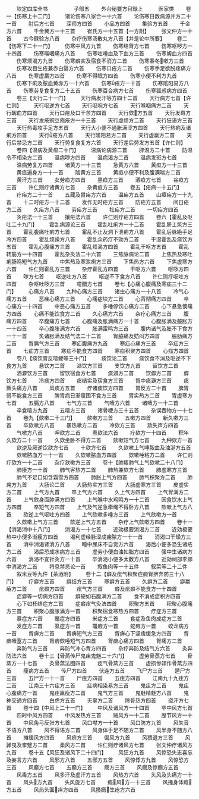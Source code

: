 <!-- { "loadSidebar": true } -->
　　钦定四库全书　　　　　子部五
　　外台秘要方目録上　　　医家类
　　卷一【伤寒上十二门】
　　诸论伤寒八家合一十六首
　　论伤寒日数病源并方二十一首
　　肘后方七首
　　深师方四首
　　小品方四首
　　集验方五首
　　千金方六首
　　千金翼方一十三首
　　崔氏方一十五首【一方附】
　　张文仲方一十首
　　古今録验方八首
　　杂疗伤寒汤散丸方八首【并是论中所要】
　　卷二【伤寒下二十一门】
　　伤寒中风方九首
　　伤寒结胷方七首
　　伤寒呕哕方一十四首
　　伤寒喉咽痛方八首
　　伤寒吐唾血及下血方三首
　　伤寒衂血方四首
　　伤寒烦渴方九首
　　伤寒癖实及宿食不消方二首
　　伤寒春冬嗽方三首
　　伤寒攻目生疮兼赤白翳方六首
　　伤寒口疮方二首
　　伤寒手足欲脱疼痛方八首
　　伤寒虚羸方四首
　　伤寒不得眠方四首
　　伤寒小便不利方九首
　　伤寒下痢及脓血黄赤方一十六首
　　伤寒疮方一十首
　　伤寒隂阳易方八首
　　伤寒劳复食复方二十五首
　　伤寒百合病方七首
　　伤寒狐惑病方四首
　　卷三【天行二十一门】
　　天行病发汗等方四十二首
　　天行病方七首【许仁则】
　　天行呕逆方七首
　　天行呕啘方七首
　　天行喉咽痛方二首
　　天行衂血方四首
　　天行口疮及口干苦方四首
　　天行欬方五首
　　天行发斑方三首
　　天行发疮豌豆疱疮方一十三首
　　天行虚烦方二首
　　天行狂语方三首
　　天行热毒攻手足方五首
　　天行大小便不通胀满涩方四首
　　天行热痢及诸痢方四首
　　天行疮方八首
　　天行隂阳易方二首
　　天行虚羸方二首
　　天行后禁忌方二首
　　天行劳复食复方六首
　　天行差后劳发方五首【许仁则】
　　卷四【温病及黄疸二十门】
　　温病论病源二首
　　辟温方二十首
　　防温令不相染方二首
　　温病哕方四首
　　温病渴方二首
　　温病发斑方七首
　　温病劳复方四首
　　诸黄方一十三首
　　急黄方六首
　　黄疸方一十三首
　　黄疸遍身方一十一首
　　隂黄方三首
　　黄疸小便不利及腹满喘方二首
　　黄汗方三首
　　女劳疸方四首
　　黒疸方三首
　　酒疸方七首
　　谷疸方三首
　　许仁则疗诸黄方七首
　　杂黄疸方三首
　　卷五【疟病一十五门】
　　疗疟方二十一首
　　五藏及胃疟方六首
　　温疟方五首
　　山瘴疟方一十九首
　　十二时疟方一十二首
　　发作无时疟方三首
　　防疟方五首
　　间日疟方二首
　　久疟方八首
　　劳疟方三首
　　牡疟方二首
　　一切疟方四首
　　灸疟法一十三首
　　攘疟法六首
　　许仁则疗疟方四首
　　卷六【霍乱及呕吐二十九门】
　　霍乱病源论三首
　　霍乱吐痢方一十二首
　　霍乱脐上筑方三首
　　霍乱腹痛吐痢方七首
　　霍乱不止及洞下泄痢方八首
　　霍乱后脉絶手足冷方四首
　　霍乱烦躁方八首
　　霍乱众药疗不効方二首
　　干湿霍乱及痰饮方五首
　　霍乱心腹痛方三首
　　霍乱烦渴方四首
　　霍乱干呕方五首
　　霍乱转筋方一十四首
　　霍乱杂灸法二十六首
　　三焦脉病论二首
　　上焦热及寒吐痢肠鸣短气方九首
　　中焦热及寒泄痢方三首
　　下焦热方六首
　　下焦虚寒方六首
　　许仁则霍乱方三首
　　杂疗霍乱方四首
　　干呕方六首
　　呕哕方四首
　　哕方七首
　　呕逆吐方八首
　　呕逆不下食方八首
　　许仁则疗呕吐方四首
　　杂呕吐哕方三首
　　噫醋方七首
　　卷七【心痛心腹痛及寒疝三十二门】
　　心痛方八首
　　九种心痛方三首
　　诸虫心痛方一十八首
　　冷气心痛方五首
　　恶疰心痛方三首
　　心痛症块方二首
　　心背彻痛方四首
　　卒心痛方一十四首
　　中恶心痛方五首
　　多唾停饮心痛方二首
　　心下悬急懊痛方四首
　　心痛不能饮食方二首
　　久心痛方六首
　　杂疗心痛方三首
　　腹痛方四首
　　卒腹痛方七首
　　心腹痛及胀满痛方一十首
　　心腹胀满及皷胀方一十四首
　　卒心腹胀满方六首
　　胀满雷鸣方三首
　　腹内诸气及胀不下食方一十一首
　　炙诸胀满及结气法二十二首
　　胷脇痛及妨闷方四首
　　脇肋痛方二首
　　胷膈气方三首
　　寒疝腹痛方九首
　　寒疝心痛方三首
　　卒疝方三首
　　七疝方三首
　　寒疝不能食方四首
　　寒疝积聚方四首
　　心疝方四首
　　卷八【痰饮胃反噎鲠等三十门】
　　痰饮论二首
　　痰饮食不消及呕逆不下食方九首
　　悬饮方二首
　　溢饮方三首
　　支饮方九首
　　留饮方二首
　　酒澼饮方三首
　　留饮宿食方七首
　　痰澼方二首
　　饮癖方二首
　　癖饮方七首
　　冷痰方四首
　　痰结实及宿食方三首
　　胷中痰澼方三首
　　痰厥头痛方八首
　　风痰方五首
　　疗诸痰饮方四首
　　胃反方二十首
　　脾胃弱不能食方三首
　　脾胃病日渐瘦困不食方三首
　　胃实热方二首
　　胃虚寒方七首
　　五膈方八首
　　七气方三首
　　气噎方六首
　　诸噎方一十二首
　　卒食噎方九首
　　五噎方三首
　　诸骨哽方三十五首
　　杂误吞物方一十七首
　　卷九【欬嗽二十三门】
　　欬嗽方三首
　　五嗽方四首
　　新久嗽方三首
　　卒欬嗽方八首
　　暴热嗽方二首
　　冷欬方三首
　　欬失声方四首
　　气嗽方八首
　　呷欬方二首
　　熏欬法六首
　　疗欬方一十四首
　　积年久欬方二十一首
　　久欬坐卧不得方二首
　　欬嗽短气方七首
　　九种欬方一首
　　欬逆及厥逆饮欬方七首
　　十欬方七首
　　久欬嗽上气唾脓血及浊涎方五首
　　欬嗽脓血方一十一首
　　久欬嗽脓血方四首
　　欬嗽唾粘方二首
　　许仁则疗欬方一十二首
　　杂疗欬嗽方三首
　　卷十【肺痿肺气上气欬嗽二十八门】
　　肺痿方一十首
　　肺气客热方二首
　　肺热兼欬方七首
　　肺虚寒方三首
　　肺气不足口如含霜雪方四首
　　肺胀上气方四首
　　肺气积聚方二首
　　肺痈方九首
　　大肠论二首
　　大肠热实方三首
　　大肠虚寒方三首
　　皮虚实方二首
　　上气方九首
　　卒上气方六首
　　久上气方四首
　　上气胷满方二首
　　上气欬身面肿满方四首
　　上气喉中水鸡鸣方一十二首
　　因食饮水上气方四首
　　卒短气方四首
　　上气及气逆急牵绳不得卧方八首
　　欬嗽上气方八首
　　欬逆上气呕吐方四首
　　上气欬嗽多唾方三首
　　上气欬嗽方一首
　　久欬嗽上气方三首
　　欬逆上气方五首
　　杂疗上气欬嗽方四首
　　卷十一【消渴消中十八门】
　　消渴方一十七首
　　近効极要消渴方二首
　　近効极要热中小便多渐瘦方四首
　　渴利虚经脉涩成痈脓方一十一首
　　消渴口干燥方三首
　　消中消渴肾消方八首
　　睡中尿床不自觉方六首
　　渴后小便多恐生诸疮方二首
　　渴后恐成水病方三首
　　虚劳小便白浊如脂方四首
　　强中生诸病方六首
　　消渴不宜针灸方一十首
　　卒消渴小便多太数方八首
　　近効祠部李郎中消渴方二首
　　将息禁忌论一首
　　叙鱼肉等一十五件
　　叙菜等二十二件
　　叙米豆等九件【茶酒附】
　　卷十二【癖及痃气积聚症瘕胷痹奔防三十八门】
　　疗癖方五首
　　癖结方三首
　　寒癖方五首
　　久癖方二首
　　癖羸瘠方二首
　　痃癖方四首
　　痃气方三首
　　癖及痃癖不能食方一十四首
　　症癖等一切病方四首
　　癖硬如石腹满方二首
　　食不消成症积方四首
　　心下如柸结症方二首
　　症癖痃气灸法四首
　　积聚方五首
　　积聚心腹痛方三首
　　积聚心腹胀满方一首
　　积聚宿食寒热方四首
　　疗症方三首
　　暴症方六首
　　鼈症方四首
　　米症方二首
　　食症及鱼肉成症方二首
　　发症方二首
　　虱症方一首
　　鼈瘕方一首
　　蛇瘕方一首
　　蛟龙病方一首
　　胷痹方二首
　　胷痹短气方三首
　　胷痹心下坚痞缓急方四首
　　胷痹噎塞方二首
　　胷痹欬唾短气方四首
　　胷痹心痛方四首
　　胷痛方二首
　　奔防气方三首
　　奔防气冲心胷方四首
　　杂疗奔防及结气方六首
　　灸奔防法六首
　　卷十三【骨蒸传尸鬼疰鬼魅二十六门】
　　虚劳骨蒸方七首
　　骨蒸方一十七首
　　灸骨蒸法图四首
　　痃气骨蒸方三首
　　虚损惨顇作骨蒸方四首
　　瘦病方五首
　　传尸方四首
　　伏连方五首
　　飞尸方三首
　　遁尸方三首
　　五尸方一十一首
　　尸疰方四首
　　五疰方四首
　　江南九十九疰方二首
　　江南三十六疰方三首
　　疰病相染易方三首
　　鬼疰方二首
　　鬼疰心腹痛方一首
　　鬼疰羸瘦方二首
　　鬼气方三首
　　鬼魅精魅方八首
　　鬼神交通方四首
　　白虎方五首
　　无辜方二首
　　除骨热方四首
　　盗汗方七首
　　卷十四【中风上二十一门】
　　中风及诸风方一十四首
　　卒中风方七首
　　四时中风方四首
　　中风发热方三首
　　贼风方一十二首
　　歴节风方一十首
　　中风角弓反张方七首
　　风口噤方一十首
　　风口防方九首
　　风失音不语方八首
　　风不得语方二首
　　风身体手足不随方二首
　　风半身不随方八首
　　摊缓风方四首
　　风痱方三首
　　偏风方九首
　　风猥退方三首
　　风亸曳及挛躄方二首
　　柔风方二首
　　许仁则疗诸风方七首
　　张文仲疗诸风方九首
　　卷十五【风狂及诸风下二十四门】
　　风狂方九首
　　风惊恐失志喜忘及妄言方六首
　　风邪方八首
　　五邪方五首
　　风惊悸方九首
　　风惊恐方三首
　　风癫方七首
　　五癫方三首
　　癎方三首
　　风癎及惊癎方五首
　　风毒方五首
　　风多汗及虚汗方五首
　　风热方六首
　　头风及头痛方一十首
　　风头方九首
　　头风旋方七首
　　瘾风方一十三首
　　风搔身体瘾方五首
　　风热头面痒方四首
　　风搔瘾生疮方六首
